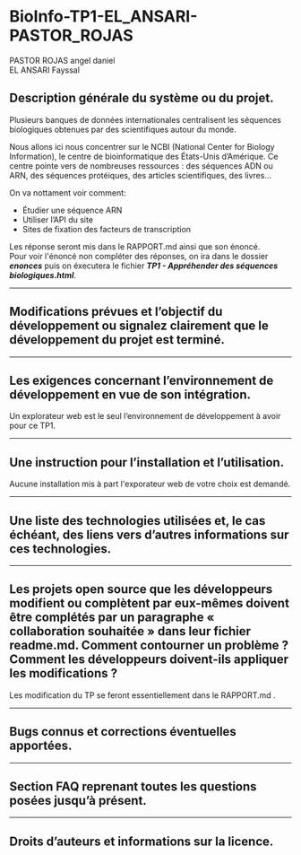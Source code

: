 # BioInfo-TP1-EL_ANSARI-PASTOR_ROJAS
PASTOR ROJAS angel daniel  
EL ANSARI Fayssal

##  Description générale du système ou du projet.
Plusieurs banques de données internationales centralisent les séquences biologiques obtenues par des scientifiques autour du monde.

Nous allons ici nous concentrer sur le NCBI (National Center for Biology Information), le centre de bioinformatique des États-Unis d’Amérique. Ce centre pointe vers de nombreuses ressources : des séquences ADN ou ARN, des séquences protéiques, des articles scientifiques, des livres…

On va nottament voir comment:
  - Étudier une séquence ARN
  - Utiliser l’API du site
  - Sites de fixation des facteurs de transcription

Les réponse seront mis dans le RAPPORT.md ainsi que son énoncé.  
Pour voir l'énoncé non compléter des réponses, on ira dans le dossier ***enonces*** puis on éxecutera le fichier ***TP1 - Appréhender des séquences biologiques.html***.

---
##  Modifications prévues et l’objectif du développement ou signalez clairement que le développement du projet est terminé.
---
##  Les exigences concernant l’environnement de développement en vue de son intégration.
Un explorateur web est le seul l’environnement de développement à avoir pour ce TP1.

---
##  Une instruction pour l’installation et l’utilisation.
Aucune installation mis à part l'exporateur web de votre choix est demandé.

---
##  Une liste des technologies utilisées et, le cas échéant, des liens vers d’autres informations sur ces technologies.
---
##  Les projets open source que les développeurs modifient ou complètent par eux-mêmes doivent être complétés par un paragraphe « collaboration souhaitée » dans leur fichier readme.md. Comment contourner un problème ?  Comment les développeurs doivent-ils appliquer les modifications ?
Les modification du TP se feront essentiellement dans le RAPPORT.md .

---
##  Bugs connus et corrections éventuelles apportées.
---
##  Section FAQ reprenant toutes les questions posées jusqu’à présent.
---
## Droits d’auteurs et informations sur la licence.

